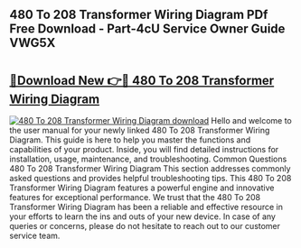 ## 480 To 208 Transformer Wiring Diagram PDf Free Download - Part-4cU Service Owner Guide VWG5X

# <h2><a href="http://dfrpe8.blite.top/?on=480+To+208+Transformer+Wiring+Diagram">🔗Download New 👉🔴 480 To 208 Transformer Wiring Diagram</a></h2>

[![480 To 208 Transformer Wiring Diagram download](https://i.imgur.com/lujVjoI.png)](http://dfrpe8.blite.top/?on=480+To+208+Transformer+Wiring+Diagram)
Hello and welcome to the user manual for your newly linked 480 To 208 Transformer Wiring Diagram. This guide is here to help you master the functions and capabilities of your product. Inside, you will find detailed instructions for installation, usage, maintenance, and troubleshooting. Common Questions 480 To 208 Transformer Wiring Diagram This section addresses commonly asked questions and provides helpful troubleshooting tips. This 480 To 208 Transformer Wiring Diagram features a powerful engine and innovative features for exceptional performance. We trust that the 480 To 208 Transformer Wiring Diagram has been a reliable and effective resource in your efforts to learn the ins and outs of your new device. In case of any queries or concerns, please do not hesitate to reach out to our customer service team.
